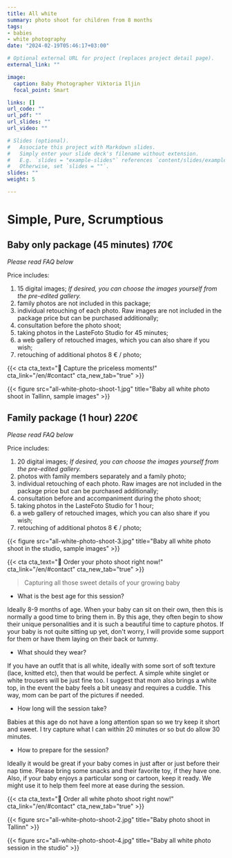 ```yaml
---
title: All white
summary: photo shoot for children from 8 months
tags:
- babies
- white photography
date: "2024-02-19T05:46:17+03:00"

# Optional external URL for project (replaces project detail page).
external_link: ""

image:
  caption: Baby Photographer Viktoria Iljin
  focal_point: Smart

links: []
url_code: ""
url_pdf: ""
url_slides: ""
url_video: ""

# Slides (optional).
#   Associate this project with Markdown slides.
#   Simply enter your slide deck's filename without extension.
#   E.g. `slides = "example-slides"` references `content/slides/example-slides.md`.
#   Otherwise, set `slides = ""`.
slides: ""
weight: 5

---
```

# Simple, Pure, Scrumptious

## Baby only package (45 minutes) *170*€ 
_Please read FAQ below_ 

Price includes:
1. 15 digital images; *If desired, you can choose the images yourself from the pre-edited gallery.*
2. family photos are not included in this package;
3. individual retouching of each photo. Raw images are not included in the package price but can be purchased additionally;
4. consultation before the photo shoot;
5. taking photos in the LasteFoto Studio for 45 minutes;
6. a web gallery of retouched images, which you can also share if you wish;
7. retouching of additional photos 8 € / photo;

{{< cta cta_text="💛 Capture the priceless moments!" cta_link="/en/#contact" cta_new_tab="true" >}}

{{< figure src="all-white-photo-shoot-1.jpg" title="Baby all white photo shoot in Tallinn, sample images" >}}

## Family package (1 hour) *220*€ 
_Please read FAQ below_ 

Price includes:
1. 20 digital images; *If desired, you can choose the images yourself from the pre-edited gallery.*
2. photos with family members separately and a family photo;
3. individual retouching of each photo. Raw images are not included in the package price but can be purchased additionally;
4. consultation before and accompaniment during the photo shoot;
5. taking photos in the LasteFoto Studio for 1 hour;
6. a web gallery of retouched images, which you can also share if you wish;
7. retouching of additional photos 8 € / photo;

{{< figure src="all-white-photo-shoot-3.jpg" title="Baby all white photo shoot in the studio, sample images" >}}

{{< cta cta_text="💛 Order your photo shoot right now!" cta_link="/en/#contact" cta_new_tab="true" >}}

> Capturing all those sweet details of your growing baby

- What is the best age for this session?

Ideally 8-9 months of age. When your baby can sit on their own, then this is normally a good time to bring them in. By this age, they often begin to show their unique personalities and it is such a beautiful time to capture photos. If your baby is not quite sitting up yet, don't worry, I will provide some support for them or have them laying on their back or tummy.

- What should they wear?

If you have an outfit that is all white, ideally with some sort of soft texture (lace, knitted etc), then that would be perfect. A simple white singlet or white trousers will be just fine too.  I suggest that mom also brings a white top, in the event the baby feels a bit uneasy and requires a cuddle. This way, mom can be part of the pictures if needed.

- How long will the session take?

Babies at this age do not have a long attention span so we try keep it short and sweet. I try capture what I can within 20 minutes or so but do allow 30 minutes.

- How to prepare for the session?

Ideally it would be great if your baby comes in just after or just before their nap time. Please bring some snacks and their favorite toy, if they have one. Also, if your baby enjoys a particular song or cartoon, keep it ready. We might use it to help them feel more at ease during the session.

{{< cta cta_text="💛 Order all white photo shoot right now!" cta_link="/en/#contact" cta_new_tab="true" >}}

{{< figure src="all-white-photo-shoot-2.jpg" title="Baby photo shoot in Tallinn" >}}

{{< figure src="all-white-photo-shoot-4.jpg" title="Baby all white photo session in the studio" >}}